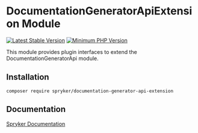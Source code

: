 # DocumentationGeneratorApiExtension Module
[![Latest Stable Version](https://poser.pugx.org/spryker/documentation-generator-api-extension/v/stable.svg)](https://packagist.org/packages/spryker/documentation-generator-api-extension)
[![Minimum PHP Version](https://img.shields.io/badge/php-%3E%3D%208.2-8892BF.svg)](https://php.net/)

This module provides plugin interfaces to extend the DocumentationGeneratorApi module.

## Installation

```
composer require spryker/documentation-generator-api-extension
```

## Documentation

[Spryker Documentation](https://docs.spryker.com)
